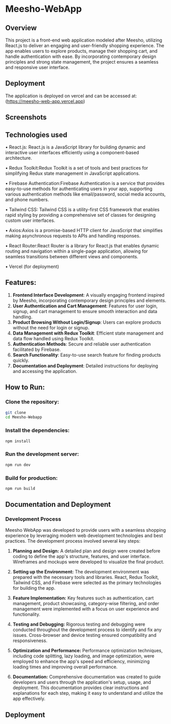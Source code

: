 # Meesho-WebApp

## Overview
This project is a front-end web application modeled after Meesho, utilizing React.js to deliver an engaging and user-friendly shopping experience. The app enables users to explore products, manage their shopping cart, and handle authentication with ease. By incorporating contemporary design principles and strong state management, the project ensures a seamless and responsive user interface.

## Deployment
The application is deployed on vercel and can be accessed at: (https://meesho-web-app.vercel.app)

## Screenshots

## Technologies used

• React.js: React.js is a JavaScript library for building dynamic and interactive user interfaces efficiently using a component-based architecture.

• Redux Toolkit:Redux Toolkit is a set of tools and best practices for simplifying Redux state management in JavaScript applications.

• Firebase Authentication:Firebase Authentication is a service that provides easy-to-use methods for authenticating users in your app, supporting various authentication methods like email/password, social media accounts, and phone numbers.

• Tailwind CSS: Tailwind CSS is a utility-first CSS framework that enables rapid styling by providing a comprehensive set of classes for designing custom user interfaces.

• Axios:Axios is a promise-based HTTP client for JavaScript that simplifies making asynchronous requests to APIs and handling responses.

• React Router:React Router is a library for React.js that enables dynamic routing and navigation within a single-page application, allowing for seamless transitions between different views and components.

• Vercel (for deployment)

## Features:

1. **Frontend Interface Development**: A visually engaging frontend inspired by Meesho, incorporating contemporary design principles and elements.
2. **User Authentication and Cart Management**: Features for user login, signup, and cart management to ensure smooth interaction and data handling.
3. **Product Browsing Without Login/Signup**: Users can explore products without the need for login or signup.
4. **Data Management with Redux Toolkit**: Efficient state management and data flow handled using Redux Toolkit.
5. **Authentication Methods**: Secure and reliable user authentication facilitated by Firebase.
6. **Search Functionality**: Easy-to-use search feature for finding products quickly.
7. **Documentation and Deployment**: Detailed instructions for deploying and accessing the application.

## How to Run:

### **Clone the repository:**
```bash
git clone 
cd Meesho-Webapp
```

### **Install the dependencies:**

```bash
npm install
```

### **Run the development server:**

```bash
npm run dev
```

### **Build for production:**

```bash
npm run build
```

## Documentation and Deployment
### Development Process

Meesho WebApp was developed to provide users with a seamless shopping experience by leveraging modern web development technologies and best practices. The development process involved several key steps:

1. **Planning and Design:** A detailed plan and design were created before coding to define the app's structure, features, and user interface. Wireframes and mockups were developed to visualize the final product.

2. **Setting up the Environment:** The development environment was prepared with the necessary tools and libraries. React, Redux Toolkit, Tailwind CSS, and Firebase were selected as the primary technologies for building the app.

3. **Feature Implementation:** Key features such as authentication, cart management, product showcasing, category-wise filtering, and order management were implemented with a focus on user experience and functionality.

4. **Testing and Debugging:** Rigorous testing and debugging were conducted throughout the development process to identify and fix any issues. Cross-browser and device testing ensured compatibility and responsiveness.

5. **Optimization and Performance:** Performance optimization techniques, including code splitting, lazy loading, and image optimization, were employed to enhance the app's speed and efficiency, minimizing loading times and improving overall performance.

6. **Documentation:** Comprehensive documentation was created to guide developers and users through the application's setup, usage, and deployment. This documentation provides clear instructions and explanations for each step, making it easy to understand and utilize the app effectively.

## Deployment 

